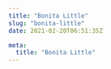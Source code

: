 ```yaml
---
title: "Bonita Little"
slug: "bonita-little"
date: 2021-02-20T06:51:35Z

meta:
  title: "Bonita Little"
---
```


